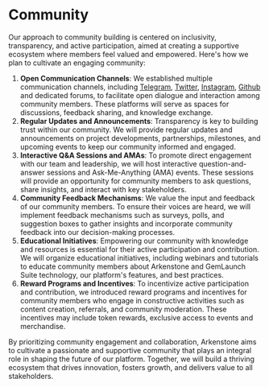 # Community

Our approach to community building is centered on inclusivity, transparency, and active participation, aimed at creating a supportive ecosystem where members feel valued and empowered. Here's how we plan to cultivate an engaging community:

1. **Open Communication Channels**: We established multiple communication channels, including [Telegram](https://t.me/ARKNsolana), [Twitter](https://twitter.com/ARKNsol), [Instagram](https://www.instagram.com/arkenstonegold/), [Github ](https://github.com/ARKN-SOL)and dedicated forums, to facilitate open dialogue and interaction among community members. These platforms will serve as spaces for discussions, feedback sharing, and knowledge exchange.
2. **Regular Updates and Announcements**: Transparency is key to building trust within our community. We will provide regular updates and announcements on project developments, partnerships, milestones, and upcoming events to keep our community informed and engaged.
3. **Interactive Q\&A Sessions and AMAs**: To promote direct engagement with our team and leadership, we will host interactive question-and-answer sessions and Ask-Me-Anything (AMA) events. These sessions will provide an opportunity for community members to ask questions, share insights, and interact with key stakeholders.
4. **Community Feedback Mechanisms**: We value the input and feedback of our community members. To ensure their voices are heard, we will implement feedback mechanisms such as surveys, polls, and suggestion boxes to gather insights and incorporate community feedback into our decision-making processes.
5. **Educational Initiatives**: Empowering our community with knowledge and resources is essential for their active participation and contribution. We will organize educational initiatives, including webinars and tutorials to educate community members about Arkenstone and GemLaunch Suite technology, our platform's features, and best practices.
6. **Reward Programs and Incentives**: To incentivize active participation and contribution, we introduced reward programs and incentives for community members who engage in constructive activities such as content creation, referrals, and community moderation. These incentives may include token rewards, exclusive access to events and merchandise.

By prioritizing community engagement and collaboration, Arkenstone aims to cultivate a passionate and supportive community that plays an integral role in shaping the future of our platform. Together, we will build a thriving ecosystem that drives innovation, fosters growth, and delivers value to all stakeholders.
